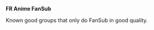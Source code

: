 <!-- markdownlint-disable MD041-->
**FR Anime FanSub**<br>

Known good groups that only do FanSub in good quality.
<!-- markdownlint-enable MD041-->
